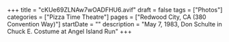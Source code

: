 +++
title = "cKUe69ZLNAw7wOADFHU6.avif"
draft = false
tags = ["Photos"]
categories = ["Pizza Time Theatre"]
pages = ["Redwood City, CA (380 Convention Way)"]
startDate = ""
description = "May 7, 1983, Don Schulte in Chuck E. Costume at Angel Island Run"
+++
